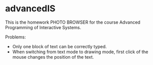 # advancedIS
This is the homework PHOTO BROWSER for the course Advanced Programming of Interactive Systems.

Problems:
- Only one block of text can be correctly typed.
- When switching from text mode to drawing mode, first click of the mouse changes the position of the text.
